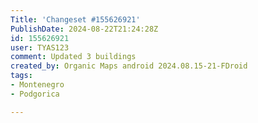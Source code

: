 ```yaml
---
Title: 'Changeset #155626921'
PublishDate: 2024-08-22T21:24:28Z
id: 155626921
user: TYAS123
comment: Updated 3 buildings
created_by: Organic Maps android 2024.08.15-21-FDroid
tags:
- Montenegro
- Podgorica

---
```

